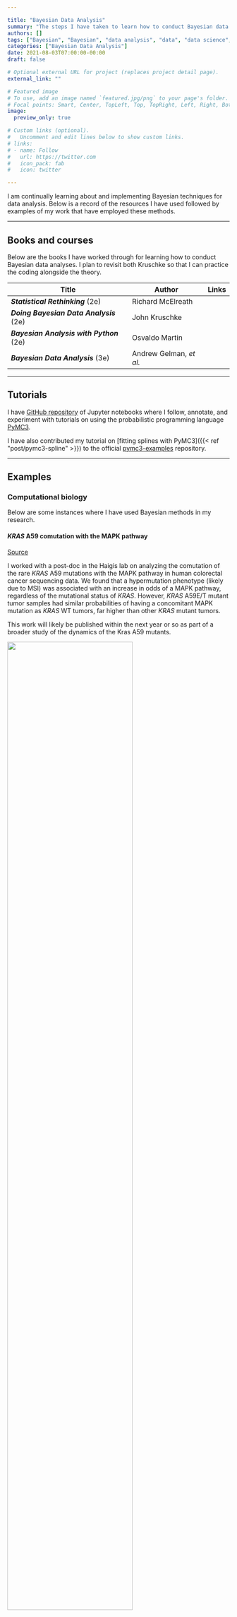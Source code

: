 ```yaml
---

title: "Bayesian Data Analysis"
summary: "The steps I have taken to learn how to conduct Bayesian data analysis."
authors: []
tags: ["Bayesian", "Bayesian", "data analysis", "data", "data science", "statistics"]
categories: ["Bayesian Data Analysis"]
date: 2021-08-03T07:00:00-00:00
draft: false

# Optional external URL for project (replaces project detail page).
external_link: ""

# Featured image
# To use, add an image named `featured.jpg/png` to your page's folder.
# Focal points: Smart, Center, TopLeft, Top, TopRight, Left, Right, BottomLeft, Bottom, BottomRight.
image:
  preview_only: true

# Custom links (optional).
#   Uncomment and edit lines below to show custom links.
# links:
# - name: Follow
#   url: https://twitter.com
#   icon_pack: fab
#   icon: twitter

---
```


I am continually learning about and implementing Bayesian techniques for data analysis.
Below is a record of the resources I have used followed by examples of my work that have employed these methods.

---

## Books and courses

Below are the books I have worked through for learning how to conduct Bayesian data analyses.
I plan to revisit both Kruschke so that I can practice the coding alongside the theory.

| Title                                    | Author                  | Links                                                                                                                                                                               |
|------------------------------------------|-------------------------|:-----------------------------------------------------------------------------------------------------------------------------------------------------------------------------------:|
| ***Statistical Rethinking*** (2e)        | Richard McElreath       | [<i class="fab fa-github"></i>](https://github.com/jhrcook/statistical-rethinking) [<i class="fas fa-laptop"></i>](https://statistical-rethinking-notes.netlify.app)                |
| ***Doing Bayesian Data Analysis*** (2e)  | John Kruschke           |                                                                                                                                                                                     |
| ***Bayesian Analysis with Python*** (2e) | Osvaldo Martin          | [<i class="fab fa-github"></i>](https://github.com/jhrcook/bayesian-analysis-with-python_e2)                                                                                        |
| ***Bayesian Data Analysis*** (3e)        | Andrew Gelman, *et al.* | [<i class="fab fa-github"></i>](https://github.com/jhrcook/bayesian-data-analysis-course) [<i class="fas fa-laptop"></i>](https://jhrcook.github.io/bayesian-data-analysis-course/) |

---

## Tutorials

I have [GitHub repository](https://github.com/jhrcook/pymc3-tutorials) of Jupyter notebooks where I follow, annotate, and experiment with tutorials on using the probabilistic programming language [PyMC3](https://docs.pymc.io).

I have also contributed my tutorial on [fitting splines with PyMC3]({{< ref "post/pymc3-spline" >}}) to the official [pymc3-examples](https://github.com/pymc-devs/pymc-examples) repository.

---

## Examples

### Computational biology

Below are some instances where I have used Bayesian methods in my research.

#### *KRAS* A59 comutation with the MAPK pathway

[<i class="fab fa-github"></i> Source](https://github.com/jhrcook/comutation/blob/master/src/90_40_kh_A59-mutations.R)

I worked with a post-doc in the Haigis lab on analyzing the comutation of the rare *KRAS* A59 mutations with the MAPK pathway in human colorectal cancer sequencing data.
We found that a hypermutation phenotype (likely due to MSI) was associated with an increase in odds of a MAPK pathway, regardless of the mutational status of *KRAS*.
However, *KRAS* A59E/T mutant tumor samples had similar probabilities of having a concomitant MAPK mutation as *KRAS* WT tumors, far higher than other *KRAS* mutant tumors.

This work will likely be published within the next year or so as part of a broader study of the dynamics of the Kras A59 mutants.

<img width="75%" src="assets/kras-a59/prop-hypermutants.png">
<img width="75%" src="assets/kras-a59/m3_hdi.png">
<img width="75%" src="assets/kras-a59/m3_fitted_draws.png">

#### Comutation of *SIRT4* in colorectal cancer

[<i class="fab fa-github"></i> Source](https://github.com/jhrcook/sirt4-comutations) (currently private)

For a collaboration with Prof. Marcia Haigis, I conducted a comutation analysis with *SIRT4* with various genes in PI3K pathway, *KRAS*, and *BRAF*.
We found novel comutation interactions that she used as preliminary data in a grant proposal.

<img width="75%" src="assets/sirt4-comutation/unnamed-chunk-25-1.png">
<img width="75%" src="assets/sirt4-comutation/unnamed-chunk-32-1.png">
<img width="75%" src="assets/sirt4-comutation/unnamed-chunk-33-1.png">

#### Differential gene expression of *DUSP* genes

I did a small analysis to see if there was evidence for differential expression of *DUSP* genes associated with the *KRAS* alleles or with the loss *APC* in human samples of colorectal cancer tumors.

<img width="75%" src="assets/dusp-dge/dusp-dge.png">

### Miscellaneous analyses

#### Analyzing the results of “Inhibiting and Facilitating Conditions of the Human Smile: A Nonobtrusive Test of the Facial Feedback Hypothesis”

[<i class="fab fa-github"></i> Source](https://github.com/jhrcook/wagenmaker-data-analysis) | 
[<i class="fas fa-laptop"></i> Website](https://jhrcook.github.io/wagenmaker-data-analysis/)

After reading about it in [Daniel Kahneman's](https://en.wikipedia.org/wiki/Thinking,_Fast_and_Slow) [*Thinking, Fast and Slow*](https://en.wikipedia.org/wiki/Daniel_Kahneman), I conducted my own analysis of the results from a replication report on the famous social psychology paper ["Inhibiting and Facilitating Conditions of the Human Smile: A Nonobtrusive Test of the Facial Feedback Hypothesis"](https://doi.apa.org/doiLanding?doi=10.1037%2F0022-3514.54.5.768).
I began with several different visualizations of the data and then fit several different models, analyzing each and comparing them all together.
The full analysis can be found here: [https://jhrcook.github.io/wagenmaker-data-analysis/]().

<img width="75%" src="assets/wagenmaker/unnamed-chunk-9-1.png">

<img width="75%" src="assets/wagenmaker/unnamed-chunk-27-2.png">


---

### TidyTuesdays

[TidyTuesday](https://github.com/rfordatascience/tidytuesday) is a tradition in the R programming community where a new dataset is provided each Tuesday for everyone to play with.
While some days I try to create visually appealing data visualizations, I generally take the opportunity to experiment with modeling.
Below are the instances where I have explored Bayesian data analysis.

**August 11, 2020 [Avatar: The Last Airbender](https://github.com/jhrcook/tidy-tuesday/blob/master/2020-08-11_avatar.md)**: I experimented with prior predictive checks.  
**August 4, 2020 [European energy](https://github.com/jhrcook/tidy-tuesday/blob/master/2020-08-04_european-energy.md)**: Using multi-level models to explain energy source usage per country.  
**July 14, 2020 [Astronaut database](https://github.com/jhrcook/tidy-tuesday/blob/master/2020-07-14_astronaut-database.md)**: Compared the results of a Poisson regression model using Frequentist and Bayesian methods.  
**July 7, 2020 [Coffee ratings](https://github.com/jhrcook/tidy-tuesday/blob/master/2020-07-07_coffee-ratings.md)**: Using various regression models to explain coffee rating using qualitative metrics.  
**June 23, 2020 [Caribou location tracking](https://github.com/jhrcook/tidy-tuesday/blob/master/2020-06-23_caribou-location-tracking.md)**: Hierarchical modeling of caribou speeds.  
**June 9, 2020 [Passwords](https://github.com/jhrcook/tidy-tuesday/blob/master/2020-06-09_passwords.md)**: Experimented with modeling the security of passwords based off of their characteristics.  
**May 5, 2020 [Animal Crossing - New Horizons](https://github.com/jhrcook/tidy-tuesday/blob/master/2020-05-05_animal-crossing-new-horizons.md)**: I used sentiment analysis of game reviews to model a players rating of the game.

---

### Blog Posts

I wrote a [blog post]({{< ref "post/uncanny-x-men-bayesian-analysis" >}}) as a follow-up on an article to Julia Silge's [Uncanny X-Men analysis](https://juliasilge.com/blog/uncanny-xmen/).
She used a bootstrapping method to build confidence intervals for an estimate of some feature of the comic books (more details are in my original post).
My analysis was focussed on how this was similar to using a Bayesian technique, while also highlighting how a fit Bayesian model is more easily interpreted than 95% confidence intervals from a permutation test.

Another [post]({{< ref "post/mixed-parameterization-hierarchical-model" >}}) I made was just a PyMC3 version of Betancourt's post on funnel degeneracies that commonly plague hierarchical models.
The main point was to increase my own understanding of the theory Betancourt explained and the diagnostics he demonstrated.
Also, this served as an opportunity to create a model in PyMC3 with a mixture of centered and non-centered parameterizations, a technique I may need in my own work.
